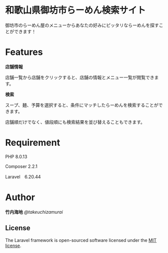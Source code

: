 # 和歌山県御坊市らーめん検索サイト

御坊市のらーめん屋のメニューからあなたの好みにピッタリならーめんを探すことができます！

# Features

**店舗情報**

店舗一覧から店舗をクリックすると、店舗の情報とメニュー一覧が閲覧できます。

**検索**

スープ、麺、予算を選択すると、条件にマッチしたらーめんを検索することができます。

店舗順だけでなく、値段順にも検索結果を並び替えることもできます。

# Requirement

PHP 8.0.13

Composer 2.2.1

Laravel　6.20.44


# Author

**竹内海地**
*@takeuchizamurai*

## License

The Laravel framework is open-sourced software licensed under the [MIT license](https://opensource.org/licenses/MIT).
